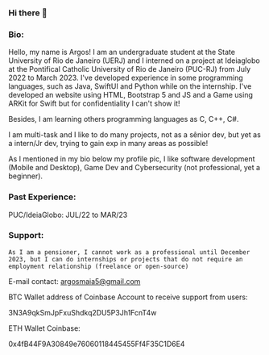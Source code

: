 ### Hi there 👋

### Bio: 

Hello, my name is Argos! I am an undergraduate student at the State University of Rio de Janeiro (UERJ) and I interned on a project at Ideiaglobo at the Pontifical Catholic University of Rio de Janeiro (PUC-RJ) from July 2022 to March 2023.
I've developed experience in some programming languages, such as Java, SwiftUI and Python while on the internship.
I've developed an website using HTML, Bootstrap 5 and JS and a Game using ARKit for Swift but for confidentiality I can't show it!

Besides, I am learning others programming languages as C, C++, C#.

I am multi-task and I like to do many projects, not as a sênior dev, but yet as a intern/Jr dev, trying to gain exp in many areas as possible!

As I mentioned in my bio below my profile pic, I like software development (Mobile and Desktop), Game Dev and Cybersecurity (not professional, yet a beginner).

### Past Experience:
PUC/IdeiaGlobo: JUL/22 to MAR/23

### Support:

``` As I am a pensioner, I cannot work as a professional until December 2023, but I can do internships or projects that do not require an employment relationship (freelance or open-source) ```

E-mail contact: argosmaia5@gmail.com

BTC Wallet address of Coinbase Account to receive support from users: 

3N3A9qkSmJpFxuShdkq2DU5P3Jh1FcnT4w

ETH Wallet Coinbase:

0x4fB44F9A30849e76060118445455Ff4F35C1D6E4

